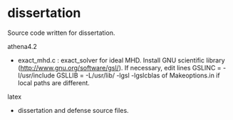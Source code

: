 dissertation
============

Source code written for dissertation.

athena4.2
  - exact_mhd.c : exact_solver for ideal MHD.
    Install GNU scientific library (http://www.gnu.org/software/gsl/).  If necessary, edit lines
      GSLINC = -I/usr/include
      GSLLIB = -L/usr/lib/ -lgsl -lgslcblas
    of Makeoptions.in if local paths are different. 

latex
  - dissertation and defense source files.